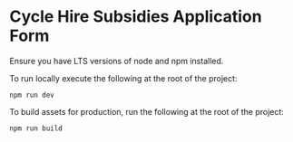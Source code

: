 # Cycle Hire Subsidies Application Form

Ensure you have LTS versions of node and npm installed.

To run locally execute the following at the root of the project:
```
npm run dev
```

To build assets for production, run the following at the root of the project:
```
npm run build
```
